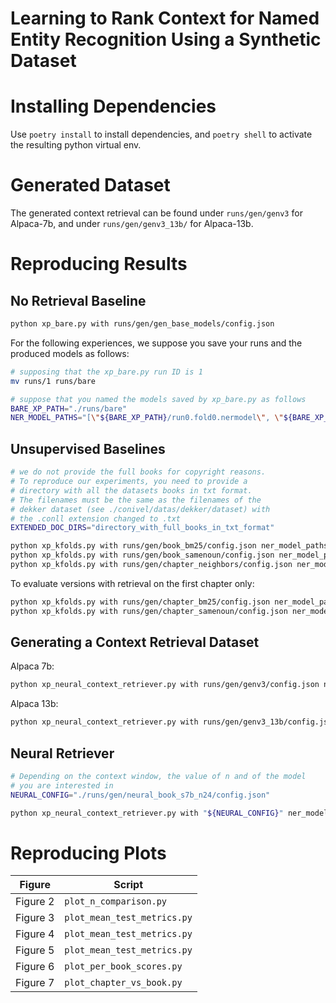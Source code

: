 # Learning to Rank Context for Named Entity Recognition Using a Synthetic Dataset


# Installing Dependencies

Use `poetry install` to install dependencies, and `poetry shell` to activate the resulting python virtual env. 


# Generated Dataset

The generated context retrieval can be found under `runs/gen/genv3`
for Alpaca-7b, and under `runs/gen/genv3_13b/` for Alpaca-13b.



# Reproducing Results

## No Retrieval Baseline

```sh
python xp_bare.py with runs/gen/gen_base_models/config.json
```

For the following experiences, we suppose you save your runs and the produced models as follows:

```sh
# supposing that the xp_bare.py run ID is 1
mv runs/1 runs/bare

# suppose that you named the models saved by xp_bare.py as follows
BARE_XP_PATH="./runs/bare"
NER_MODEL_PATHS="[\"${BARE_XP_PATH}/run0.fold0.nermodel\", \"${BARE_XP_PATH}/run0.fold1.nermodel\", \"${BARE_XP_PATH}/run0.fold2.nermodel\", \"${BARE_XP_PATH}/run0.fold3.nermodel\", \"${BARE_XP_PATH}/run0.fold4.nermodel\"]"
```


## Unsupervised Baselines

```sh
# we do not provide the full books for copyright reasons.
# To reproduce our experiments, you need to provide a
# directory with all the datasets books in txt format.
# The filenames must be the same as the filenames of the
# dekker dataset (see ./conivel/datas/dekker/dataset) with
# the .conll extension changed to .txt
EXTENDED_DOC_DIRS="directory_with_full_books_in_txt_format"

python xp_kfolds.py with runs/gen/book_bm25/config.json ner_model_paths="${NER_MODEL_PATHS}" cr_extended_doc_dirs="${EXTENDED_DOC_DIRS}"
python xp_kfolds.py with runs/gen/book_samenoun/config.json ner_model_paths="${NER_MODEL_PATHS}" cr_extended_doc_dirs="${EXTENDED_DOC_DIRS}"
python xp_kfolds.py with runs/gen/chapter_neighbors/config.json ner_model_paths="${NER_MODEL_PATHS}" cr_extended_doc_dirs="${EXTENDED_DOC_DIRS}"
```

To evaluate versions with retrieval on the first chapter only:

```sh
python xp_kfolds.py with runs/gen/chapter_bm25/config.json ner_model_paths="${NER_MODEL_PATHS}"
python xp_kfolds.py with runs/gen/chapter_samenoun/config.json ner_model_paths="${NER_MODEL_PATHS}"
```


## Generating a Context Retrieval Dataset

Alpaca 7b:

```sh
python xp_neural_context_retriever.py with runs/gen/genv3/config.json ner_model_paths="${NER_MODEL_PATHS}"
```

Alpaca 13b:

```sh
python xp_neural_context_retriever.py with runs/gen/genv3_13b/config.json ner_model_paths="${NER_MODEL_PATHS}"
```


## Neural Retriever

```sh
# Depending on the context window, the value of n and of the model
# you are interested in
NEURAL_CONFIG="./runs/gen/neural_book_s7b_n24/config.json"

python xp_neural_context_retriever.py with "${NEURAL_CONFIG}" ner_model_paths="${NER_MODEL_PATHS}"
```


# Reproducing Plots

| Figure   | Script                      |
|----------|-----------------------------|
| Figure 2 | `plot_n_comparison.py`      |
| Figure 3 | `plot_mean_test_metrics.py` |
| Figure 4 | `plot_mean_test_metrics.py` |
| Figure 5 | `plot_mean_test_metrics.py` |
| Figure 6 | `plot_per_book_scores.py`   |
| Figure 7 | `plot_chapter_vs_book.py`   |

